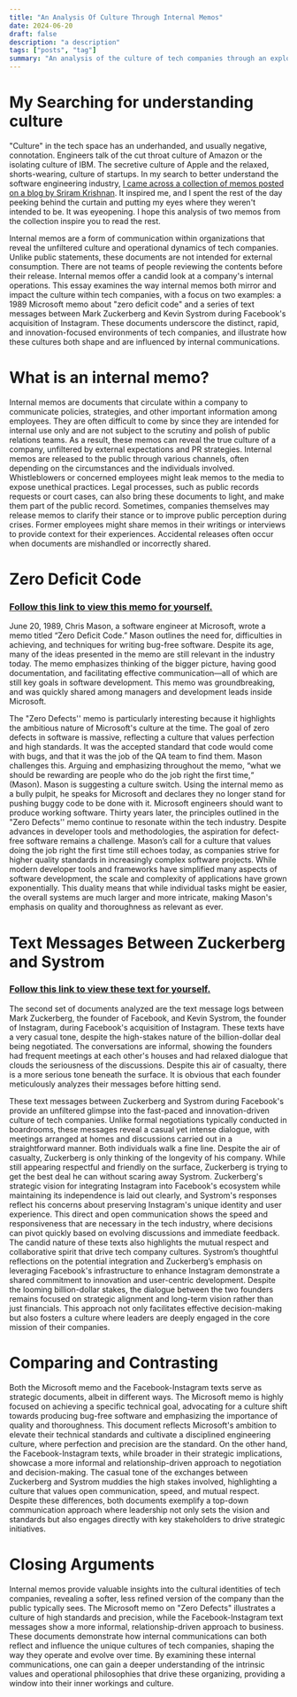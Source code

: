 ```yaml
---
title: "An Analysis Of Culture Through Internal Memos"
date: 2024-06-20
draft: false
description: "a description"
tags: ["posts", "tag"]
summary: "An analysis of the culture of tech companies through an exploration of now exposed internal memos."
---
```


# My Searching for understanding culture
"Culture" in the tech space has an underhanded, and usually negative, connotation. Engineers talk of the cut throat culture of Amazon or the isolating culture of IBM. The secretive culture of Apple and the relaxed, shorts-wearing, culture of startups. In my search to better understand the software engineering industry, [I came across a collection of memos posted on a blog by Sriram Krishnan](https://sriramk.com/memos). It inspired me, and I spent the rest of the day peeking behind the curtain and putting my eyes where they weren't intended to be. It was eyeopening. I hope this analysis of two memos from the collection inspire you to read the rest. 

Internal memos are a form of communication within organizations that reveal the unfiltered culture and operational dynamics of tech companies. Unlike public statements, these documents are not intended for external consumption. There are not teams of people reviewing the contents before their release. Internal memos offer a candid look at a company's internal operations. This essay examines the way internal memos both mirror and impact the culture within tech companies, with a focus on two examples: a 1989 Microsoft memo about "zero deficit code" and a series of text messages between Mark Zuckerberg and Kevin Systrom during Facebook's acquisition of Instagram. These documents underscore the distinct, rapid, and innovation-focused environments of tech companies, and illustrate how these cultures both shape and are influenced by internal communications.

# What is an internal memo? 
Internal memos are documents that circulate within a company to communicate policies, strategies, and other important information among employees. They are often difficult to come by since they are intended for internal use only and are not subject to the scrutiny and polish of public relations teams. As a result, these memos can reveal the true culture of a company, unfiltered by external expectations and PR strategies. Internal memos are released to the public through various channels, often depending on the circumstances and the individuals involved. Whistleblowers or concerned employees might leak memos to the media to expose unethical practices. Legal processes, such as public records requests or court cases, can also bring these documents to light, and make them part of the public record. Sometimes, companies themselves may release memos to clarify their stance or to improve public perception during crises. Former employees might share memos in their writings or interviews to provide context for their experiences. Accidental releases often occur when documents are mishandled or incorrectly shared. 

# Zero Deficit Code

### [Follow this link to view this memo for yourself.](https://sriramk.com/wp-content/uploads/2024/01/zerodef.pdf)

June 20, 1989, Chris Mason, a software engineer at Microsoft, wrote a memo titled “Zero Deficit Code.” Mason outlines the need for, difficulties in achieving, and techniques for writing bug-free software. Despite its age, many of the ideas presented in the memo are still relevant in the industry today. The memo emphasizes thinking of the bigger picture, having good documentation, and facilitating effective communication—all of which are still key goals in software development. This memo was groundbreaking, and was quickly shared among managers and development leads inside Microsoft. 

The "Zero Defects'' memo is particularly interesting because it highlights the ambitious nature of Microsoft's culture at the time. The goal of zero defects in software is massive, reflecting a culture that values perfection and high standards. It was the accepted standard that code would come with bugs, and that it was the job of the QA team to find them. Mason challenges this. Arguing and emphasizing throughout the memo, “what we should be rewarding are people who do the job right the first time,“ (Mason). Mason is suggesting a culture switch. Using the internal memo as a bully pulpit, he speaks for Microsoft and declares they no longer stand for pushing buggy code to be done with it. Microsoft engineers should want to produce working software. Thirty years later, the principles outlined in the "Zero Defects'' memo continue to resonate within the tech industry. Despite advances in developer tools and methodologies, the aspiration for defect-free software remains a challenge. Mason’s call for a culture that values doing the job right the first time still echoes today, as companies strive for higher quality standards in increasingly complex software projects. While modern developer tools and frameworks have simplified many aspects of software development, the scale and complexity of applications have grown exponentially. This duality means that while individual tasks might be easier, the overall systems are much larger and more intricate, making Mason's emphasis on quality and thoroughness as relevant as ever. 

# Text Messages Between Zuckerberg and Systrom

### [Follow this link to view these text for yourself.](https://sriramk.com/wp-content/uploads/2024/01/zuck_systrom.pdf)

The second set of documents analyzed are the text message logs between Mark Zuckerberg, the founder of Facebook, and Kevin Systrom, the founder of Instagram, during Facebook's acquisition of Instagram. These texts have a very casual tone, despite the high-stakes nature of the billion-dollar deal being negotiated. The conversations are informal, showing the founders had frequent meetings at each other's houses and had relaxed dialogue that clouds the seriousness of the discussions. Despite this air of casualty, there is a more serious tone beneath the surface. It is obvious that each founder meticulously analyzes their messages before hitting send. 

These text messages between Zuckerberg and Systrom during Facebook's provide an unfiltered glimpse into the fast-paced and innovation-driven culture of tech companies. Unlike formal negotiations typically conducted in boardrooms, these messages reveal a casual yet intense dialogue, with meetings arranged at homes and discussions carried out in a straightforward manner. Both individuals walk a fine line. Despite the air of casualty, Zuckerberg is only thinking of the longevity of his company. While still appearing respectful and friendly on the surface, Zuckerberg is trying to get the best deal he can without scaring away Systrom. Zuckerberg's strategic vision for integrating Instagram into Facebook's ecosystem while maintaining its independence is laid out clearly, and Systrom's responses reflect his concerns about preserving Instagram's unique identity and user experience. This direct and open communication shows the speed and responsiveness that are necessary in the tech industry, where decisions can pivot quickly based on evolving discussions and immediate feedback. The candid nature of these texts also highlights the mutual respect and collaborative spirit that drive tech company cultures. Systrom’s thoughtful reflections on the potential integration and Zuckerberg’s emphasis on leveraging Facebook's infrastructure to enhance Instagram demonstrate a shared commitment to innovation and user-centric development. Despite the looming billion-dollar stakes, the dialogue between the two founders remains focused on strategic alignment and long-term vision rather than just financials. This approach not only facilitates effective decision-making but also fosters a culture where leaders are deeply engaged in the core mission of their companies.  

# Comparing and Contrasting
Both the Microsoft memo and the Facebook-Instagram texts serve as strategic documents, albeit in different ways. The Microsoft memo is highly focused on achieving a specific technical goal, advocating for a culture shift towards producing bug-free software and emphasizing the importance of quality and thoroughness. This document reflects Microsoft's ambition to elevate their technical standards and cultivate a disciplined engineering culture, where perfection and precision are the standard. On the other hand, the Facebook-Instagram texts, while broader in their strategic implications, showcase a more informal and relationship-driven approach to negotiation and decision-making. The casual tone of the exchanges between Zuckerberg and Systrom muddies the high stakes involved, highlighting a culture that values open communication, speed, and mutual respect. Despite these differences, both documents exemplify a top-down communication approach where leadership not only sets the vision and standards but also engages directly with key stakeholders to drive strategic initiatives. 

# Closing Arguments
Internal memos provide valuable insights into the cultural identities of tech companies, revealing a softer, less refined version of the company than the public typically sees. The Microsoft memo on "Zero Defects" illustrates a culture of high standards and precision, while the Facebook-Instagram text messages show a more informal, relationship-driven approach to business. These documents demonstrate how internal communications can both reflect and influence the unique cultures of tech companies, shaping the way they operate and evolve over time. By examining these internal communications, one can gain a deeper understanding of the intrinsic values and operational philosophies that drive these organizing, providing a window into their inner workings and culture.
